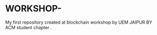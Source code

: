 # WORKSHOP-
My first repository created at blockchain workshop by UEM JAIPUR  BY ACM student chapter .
